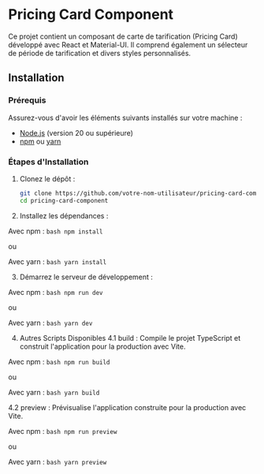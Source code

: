 # Pricing Card Component

Ce projet contient un composant de carte de tarification (Pricing Card) développé avec React et Material-UI. 
Il comprend également un sélecteur de période de tarification et divers styles personnalisés.


## Installation

### Prérequis

Assurez-vous d'avoir les éléments suivants installés sur votre machine :

- [Node.js](https://nodejs.org/) (version 20 ou supérieure)
- [npm](https://www.npmjs.com/) ou [yarn](https://yarnpkg.com/)

### Étapes d'Installation

1. Clonez le dépôt :

   ```bash
   git clone https://github.com/votre-nom-utilisateur/pricing-card-component.git
   cd pricing-card-component
   ```

2. Installez les dépendances :

Avec npm :
    ```bash
    npm install```

ou

Avec yarn :
    ```bash
    yarn install```

3. Démarrez le serveur de développement :

Avec npm :
    ```bash
    npm run dev```

ou

Avec yarn :
    ```bash
    yarn dev```

4. Autres Scripts Disponibles
4.1 build : Compile le projet TypeScript et construit l'application pour la production avec Vite.

Avec npm :
    ```bash
    npm run build```

ou

Avec yarn :
    ```bash
    yarn build```

4.2 preview : Prévisualise l'application construite pour la production avec Vite.

Avec npm :
    ```bash
    npm run preview```

ou

Avec yarn :
    ```bash
    yarn preview```

